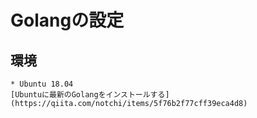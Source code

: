 # Golangの設定
  ## 環境
    * Ubuntu 18.04
    [Ubuntuに最新のGolangをインストールする](https://qiita.com/notchi/items/5f76b2f77cff39eca4d8)
